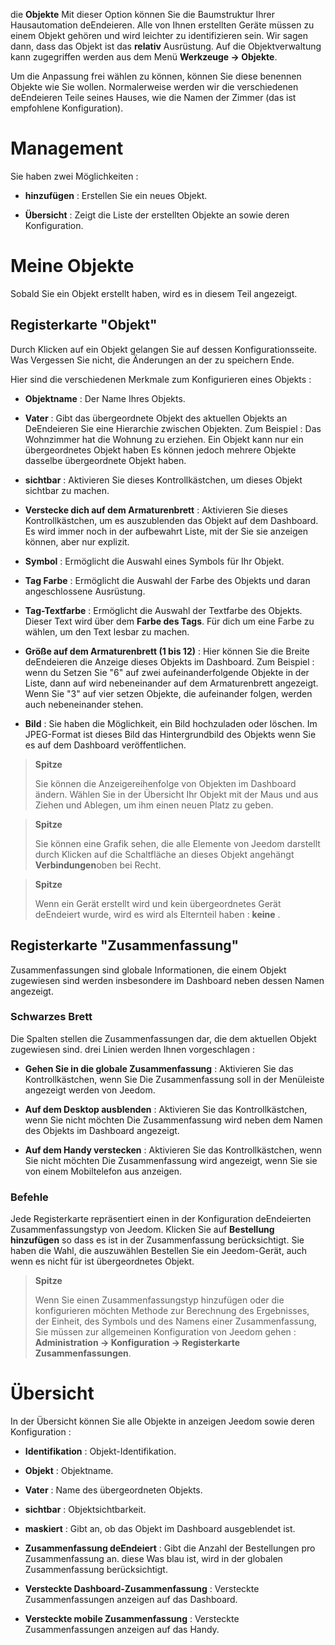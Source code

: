 die **Objekte** Mit dieser Option können Sie die Baumstruktur Ihrer Hausautomation deEndeieren.
Alle von Ihnen erstellten Geräte müssen zu einem Objekt gehören und
wird leichter zu identifizieren sein. Wir sagen dann, dass das Objekt
ist das **relativ** Ausrüstung. Auf die Objektverwaltung kann zugegriffen werden
aus dem Menü **Werkzeuge → Objekte**.

Um die Anpassung frei wählen zu können, können Sie diese benennen
Objekte wie Sie wollen. Normalerweise werden wir die verschiedenen deEndeieren
Teile seines Hauses, wie die Namen der Zimmer (das ist
empfohlene Konfiguration).

Management 
=======

Sie haben zwei Möglichkeiten :

-   **hinzufügen** : Erstellen Sie ein neues Objekt.

-   **Übersicht** : Zeigt die Liste der erstellten Objekte an
    sowie deren Konfiguration.

Meine Objekte 
==========

Sobald Sie ein Objekt erstellt haben, wird es in diesem Teil angezeigt.

Registerkarte &quot;Objekt&quot; 
------------

Durch Klicken auf ein Objekt gelangen Sie auf dessen Konfigurationsseite. Was
Vergessen Sie nicht, die Änderungen an der zu speichern
Ende.

Hier sind die verschiedenen Merkmale zum Konfigurieren eines Objekts :

-   **Objektname** : Der Name Ihres Objekts.

-   **Vater** : Gibt das übergeordnete Objekt des aktuellen Objekts an
    DeEndeieren Sie eine Hierarchie zwischen Objekten. Zum Beispiel : Das Wohnzimmer hat
    die Wohnung zu erziehen. Ein Objekt kann nur ein übergeordnetes Objekt haben
    Es können jedoch mehrere Objekte dasselbe übergeordnete Objekt haben.

-   **sichtbar** : Aktivieren Sie dieses Kontrollkästchen, um dieses Objekt sichtbar zu machen.

-   **Verstecke dich auf dem Armaturenbrett** : Aktivieren Sie dieses Kontrollkästchen, um es auszublenden
    das Objekt auf dem Dashboard. Es wird immer noch in der aufbewahrt
    Liste, mit der Sie sie anzeigen können, aber nur
    explizit.

-   **Symbol** : Ermöglicht die Auswahl eines Symbols für Ihr Objekt.

-   **Tag Farbe** : Ermöglicht die Auswahl der Farbe des Objekts und
    daran angeschlossene Ausrüstung.

-   **Tag-Textfarbe** : Ermöglicht die Auswahl der Textfarbe
    des Objekts. Dieser Text wird über dem **Farbe des Tags**. Für dich
    um eine Farbe zu wählen, um den Text lesbar zu machen.

-   **Größe auf dem Armaturenbrett (1 bis 12)** : Hier können Sie die Breite deEndeieren
    die Anzeige dieses Objekts im Dashboard. Zum Beispiel : wenn du
    Setzen Sie &quot;6&quot; auf zwei aufeinanderfolgende Objekte in der Liste, dann auf
    wird nebeneinander auf dem Armaturenbrett angezeigt. Wenn Sie &quot;3&quot; auf vier setzen
    Objekte, die aufeinander folgen, werden auch nebeneinander stehen.
    
-   **Bild** : Sie haben die Möglichkeit, ein Bild hochzuladen oder
    löschen. Im JPEG-Format ist dieses Bild das Hintergrundbild des Objekts
    wenn Sie es auf dem Dashboard veröffentlichen.

> **Spitze**
>
> Sie können die Anzeigereihenfolge von Objekten im Dashboard ändern.
> Wählen Sie in der Übersicht Ihr Objekt mit der Maus und aus 
> Ziehen und Ablegen, um ihm einen neuen Platz zu geben.

> **Spitze**
>
> Sie können eine Grafik sehen, die alle Elemente von Jeedom darstellt
> durch Klicken auf die Schaltfläche an dieses Objekt angehängt **Verbindungen**oben bei
> Recht.

> **Spitze**
>
> Wenn ein Gerät erstellt wird und kein übergeordnetes Gerät deEndeiert wurde, wird es
> wird als Elternteil haben : **keine** .

Registerkarte &quot;Zusammenfassung&quot; 
-------------

Zusammenfassungen sind globale Informationen, die einem Objekt zugewiesen sind
werden insbesondere im Dashboard neben dessen Namen angezeigt.

### Schwarzes Brett 

Die Spalten stellen die Zusammenfassungen dar, die dem aktuellen Objekt zugewiesen sind. drei
Linien werden Ihnen vorgeschlagen :

-   **Gehen Sie in die globale Zusammenfassung** : Aktivieren Sie das Kontrollkästchen, wenn Sie
    Die Zusammenfassung soll in der Menüleiste angezeigt werden
    von Jeedom.

-   **Auf dem Desktop ausblenden** : Aktivieren Sie das Kontrollkästchen, wenn Sie nicht möchten
    Die Zusammenfassung wird neben dem Namen des Objekts im Dashboard angezeigt.

-   **Auf dem Handy verstecken** : Aktivieren Sie das Kontrollkästchen, wenn Sie nicht möchten
    Die Zusammenfassung wird angezeigt, wenn Sie sie von einem Mobiltelefon aus anzeigen.

### Befehle 

Jede Registerkarte repräsentiert einen in der Konfiguration deEndeierten Zusammenfassungstyp
von Jeedom. Klicken Sie auf **Bestellung hinzufügen** so dass es ist
in der Zusammenfassung berücksichtigt. Sie haben die Wahl, die auszuwählen
Bestellen Sie ein Jeedom-Gerät, auch wenn es nicht für ist
übergeordnetes Objekt.

> **Spitze**
>
> Wenn Sie einen Zusammenfassungstyp hinzufügen oder die konfigurieren möchten
> Methode zur Berechnung des Ergebnisses, der Einheit, des Symbols und des Namens einer Zusammenfassung,
> Sie müssen zur allgemeinen Konfiguration von Jeedom gehen :
> **Administration → Konfiguration → Registerkarte Zusammenfassungen**.

Übersicht 
==============

In der Übersicht können Sie alle Objekte in anzeigen
Jeedom sowie deren Konfiguration :

-   **Identifikation** : Objekt-Identifikation.

-   **Objekt** : Objektname.

-   **Vater** : Name des übergeordneten Objekts.

-   **sichtbar** : Objektsichtbarkeit.

-   **maskiert** : Gibt an, ob das Objekt im Dashboard ausgeblendet ist.

-   **Zusammenfassung deEndeiert** : Gibt die Anzahl der Bestellungen pro Zusammenfassung an. diese
    Was blau ist, wird in der globalen Zusammenfassung berücksichtigt.

-   **Versteckte Dashboard-Zusammenfassung** : Versteckte Zusammenfassungen anzeigen auf
    das Dashboard.

-   **Versteckte mobile Zusammenfassung** : Versteckte Zusammenfassungen anzeigen auf
    das Handy.


